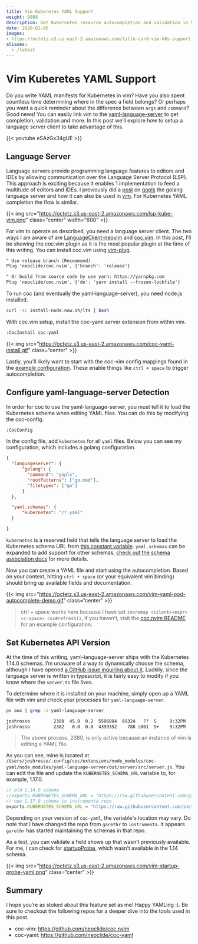 ```yaml
---
title: Vim Kuberetes YAML Support
weight: 9988
description: Get Kubernetes resource autocompletion and validation in Vim.
date: 2020-01-06
images:
- https://octetz.s3.us-east-2.amazonaws.com/title-card-vim-k8s-support.png
aliases:
  - /latest
---
```


# Vim Kuberetes YAML Support

Do you write YAML manifests for Kubernetes in vim? Have you also spent
countless time determining where in the spec a field belongs? Or perhaps you
want a quick reminder about the difference between `args` and `command`?
Good news! You can easily link vim to the
[yaml-language-server](https://github.com/redhat-developer/yaml-language-server)
to get completion, validation and more. In this post we’ll explore how to setup
a language server client to take advantage of this.

{{< youtube eSAzGx34gUE >}}

## Language Server

Language servers provide programming language features to editors and IDEs by
allowing communication over the Language Server Protocol (LSP). This approach is
exciting because it enables 1 implementation to feed a multitude of editors and
IDEs.  I previously did a
[post](https://octetz.com/docs/2019/2019-04-24-vim-as-a-go-ide) on
[gopls](https://github.com/golang/tools/blob/master/gopls/doc/user.md) the
golang language server and how it can also be used in
[vim](octetz.com/docs/2019/2019-04-24-vim-as-a-go-ide/). For Kubernetes YAML
completion the flow is similar.

{{< img src="https://octetz.s3.us-east-2.amazonaws.com/lsp-kube-vim.png"
class="center" width="600" >}}

For vim to operate as described, you need a language server client. The two ways
I am aware of are
[LanguageClient-neovim](https://github.com/autozimu/LanguageClient-neovim) and
[coc.vim](https://github.com/autozimu/LanguageClient-neovim). In this post, I’ll
be showing the coc.vim plugin as it is the most popular plugin at the time of
this writing. You can install coc.vim using
[vim-plug](https://github.com/junegunn/vim-plug).

```txt
" Use release branch (Recommend)
Plug 'neoclide/coc.nvim', {'branch': 'release'}

" Or build from source code by use yarn: https://yarnpkg.com
Plug 'neoclide/coc.nvim', {'do': 'yarn install --frozen-lockfile'}
```

To run coc (and eventually the yaml-language-server), you need node.js
installed.

```bash
curl -sL install-node.now.sh/lts | bash
```

With coc.vim setup, install the coc-yaml server extension from within vim.

```txt
:CocInstall coc-yaml
```



{{< img src="https://octetz.s3.us-east-2.amazonaws.com/coc-yaml-install.gif" class=“center" >}}

Lastly, you’ll likely want to start with the coc-vim config mappings found in
the [example
configuration](https://github.com/neoclide/coc.nvim#example-vim-configuration).
These enable things like `ctrl + space` to trigger autocompletion.

## Configure yaml-language-server Detection

In order for coc to use the yaml-language-server, you must tell it to load the
Kubernetes schema when editing YAML files. You can do this by modifying the
coc-config.

```txt
:CocConfig
```

In the config file, add `kubernetes` for all `yaml` files. Below you can see my
configuration, which includes a golang configuration.

```json
{
  "languageserver": {
      "golang": {
        "command": "gopls",
        "rootPatterns": ["go.mod"],
        "filetypes": ["go"]
      }
  },

  "yaml.schemas": {
      "kubernetes": "/*.yaml"
  }

}
```

`kubernetes` is a reserved field that tells the language server to load the
Kubernetes schema URL from [this constant
variable](https://github.com/redhat-developer/yaml-language-server/blob/18bd5693ef8a2aeb23e2172be481edc41809f718/src/server.ts#L32).
`yaml.schemas` can be expanded to add support for other schemas, [check out the
schema association
docs](https://github.com/redhat-developer/yaml-language-server#more-examples-of-schema-association)
for more details.

Now you can create a YAML file and start using the autocompletion. Based on your
context, hitting `ctrl + space` (or your equivalent vim binding) should bring up
available fields and documentation.



{{< img
src="https://octetz.s3.us-east-2.amazonaws.com/vim-yaml-pod-autocomplete-demo.gif"
class=“center" >}}

> ctrl + space works here because I have set `inoremap <silent><expr> <c-space>
> coc#refresh()`, if you haven’t, visit the [coc.nvim
> README](https://github.com/neoclide/coc.nvim#example-vim-configuration) for an
> example configuration.

## Set Kubernetes API Version

At the time of this writing, yaml-language-server ships with the Kubernetes
1.14.0 schemas. I’m unaware of a way to dynamically choose the schema, although
I have opened [a GitHub issue inquiring about
it](https://github.com/redhat-developer/yaml-language-server/issues/211).
Luckily, since the language server is written in typescript, it is fairly easy
to modify if you know where the `server.ts` file lives.

To determine where it is installed on your machine, simply open up a YAML file
with vim and check your processes for `yaml-language-server`.

```bash
ps aux | grep -i yaml-language-server
```

```txt
joshrosso         2380  45.9  0.2  5586084  69324   ??  S     9:32PM   0:00.43 /usr/local/Cellar/node/13.5.0/bin/node /Users/joshrosso/.config/coc/extensions/node_modules/coc-yaml/node_modules/yaml-language-server/out/server/src/server.js --node-ipc --node-ipc --clientProcessId=2379
joshrosso         2382   0.0  0.0  4399352    788 s001  S+    9:32PM   0:00.00 grep -i yaml-language-server
```

> The above process, 2380, is only active because an instance of vim is editing
> a YAML file.

As you can see, mine is located at
`/Users/joshrosso/.config/coc/extensions/node_modules/coc-yaml/node_modules/yaml-language-server/out/server/src/server.js`.
You can edit the file and update the `KUBERNETES_SCHEMA_URL` variable to, for
example, 1.17.0.

```javascript
// old 1.14.0 schema
//exports.KUBERNETES_SCHEMA_URL = "https://raw.githubusercontent.com/garethr/kubernetes-json-schema/master/v1.14.0-standalone-strict/all.json";
// new 1.17.0 schema in instrumenta repo
exports.KUBERNETES_SCHEMA_URL = "https://raw.githubusercontent.com/instrumenta/kubernetes-json-schema/master/v1.17.0-standalone-strict/all.json";
```

Depending on your version of `coc-yaml`, the variable's location may vary. Do
note that I have changed the repo from `garethr` to `instrumenta`. It appears
`garethr` has started maintaining the schemas in that repo.

As a test, you can validate a field shows up that wasn’t previously available.
For me, I can check for
[startupProbe](https://kubernetes.io/docs/concepts/workloads/pods/pod-lifecycle/#container-probes),
which wasn’t available in the 1.14 schema.



{{< img
src="https://octetz.s3.us-east-2.amazonaws.com/vim-startup-probe-yaml.png"
class=“center" >}}

## Summary

I hope you’re as stoked about this feature set as me! Happy YAMLing :). Be sure
to checkout the following repos for a deeper dive into the tools used in this
post.

* coc-vim: https://github.com/neoclide/coc.nvim
* coc-yaml: https://github.com/neoclide/coc-yaml
